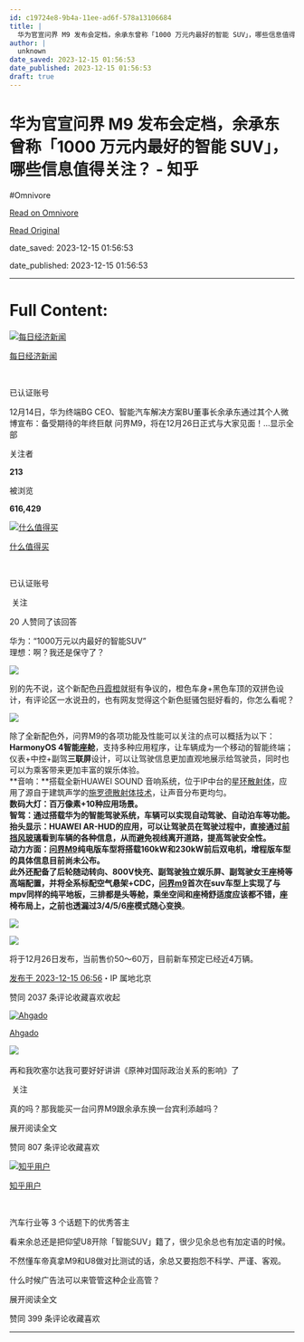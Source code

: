 ```yaml
---
id: c19724e8-9b4a-11ee-ad6f-578a13106684
title: |
  华为官宣问界 M9 发布会定档，余承东曾称「1000 万元内最好的智能 SUV」，哪些信息值得关注？ - 知乎
author: |
  unknown
date_saved: 2023-12-15 01:56:53
date_published: 2023-12-15 01:56:53
draft: true
---
```


# 华为官宣问界 M9 发布会定档，余承东曾称「1000 万元内最好的智能 SUV」，哪些信息值得关注？ - 知乎
#Omnivore

[Read on Omnivore](https://omnivore.app/me/m-9-1000-suv-18c6d95dd2f)

[Read Original](https://www.zhihu.com/question/634802274/answer/3326702128)

date_saved: 2023-12-15 01:56:53

date_published: 2023-12-15 01:56:53

--- 

# Full Content: 

[![每日经济新闻](https://proxy-prod.omnivore-image-cache.app/0x0,suHC1ebUxgPeRiHHXlWKyIFyrHz38_N35eytZAGjvuYA/https://picx.zhimg.com/v2-3c85f145c803f8c734e586243f171a50_l.jpg?source=1def8aca)](https://www.zhihu.com/org/mei-ri-jing-ji-xin-wen)

[每日经济新闻](https://www.zhihu.com/org/mei-ri-jing-ji-xin-wen)

[​](https://www.zhihu.com/question/48510028)

已认证账号

12月14日，华为终端BG CEO、智能汽车解决方案BU董事长余承东通过其个人微博宣布：备受期待的年终巨献 问界M9，将在12月26日正式与大家见面！…显示全部 ​

关注者

**213**

被浏览

**616,429**

[![什么值得买](https://proxy-prod.omnivore-image-cache.app/0x0,s_A-9BKNjZzI8Ao4rxwYPt7loI2y7TyeE4VU2BK5-LlM/https://picx.zhimg.com/v2-2b608346693fbfe1895bfca053921857_l.jpg?source=2c26e567)](https://www.zhihu.com/org/shen-me-zhi-de-mai-76-83)

[什么值得买](https://www.zhihu.com/org/shen-me-zhi-de-mai-76-83)

[​](https://www.zhihu.com/question/48510028)

已认证账号

​ 关注

20 人赞同了该回答

华为：“1000万元以内最好的智能SUV”  
理想：啊？我还是保守了？  

![](https://proxy-prod.omnivore-image-cache.app/742x314,s8T8p15JyP0j-W_xglRs2mi8DeCy68kgOJ0MR776b9JA/https://picx.zhimg.com/50/v2-5c27c4a0604beb93bc31a6d446e335e6_720w.jpg?source=2c26e567)

  
别的先不说，这个新配色[丹霞橙](https://www.zhihu.com/search?q=%E4%B8%B9%E9%9C%9E%E6%A9%99&search%5Fsource=Entity&hybrid%5Fsearch%5Fsource=Entity&hybrid%5Fsearch%5Fextra=%7B%22sourceType%22%3A%22answer%22%2C%22sourceId%22%3A3326702128%7D)就挺有争议的，橙色车身+黑色车顶的双拼色设计，有评论区一水说丑的，也有网友觉得这个新色挺骚包挺好看的，你怎么看呢？  

![](https://proxy-prod.omnivore-image-cache.app/619x312,slN2sU_zCjZsNbW6Ho_GXpQYvYFgZPXfpNnm3WJsIMKU/https://pic1.zhimg.com/50/v2-10d036a555d05b578eed03d268bd4a0d_720w.jpg?source=2c26e567)

  
除了全新配色外，问界M9的各项功能及性能可以关注的点可以概括为以下：  
**HarmonyOS 4智能座舱**，支持多种应用程序，让车辆成为一个移动的智能终端；  
仪表+中控+副驾**三联屏**设计，可以让驾驶信息更加直观地展示给驾驶员，同时也可以为乘客带来更加丰富的娱乐体验。  
**音响：**搭载全新HUAWEI SOUND 音响系统，位于IP中台的[星环散射体](https://www.zhihu.com/search?q=%E6%98%9F%E7%8E%AF%E6%95%A3%E5%B0%84%E4%BD%93&search%5Fsource=Entity&hybrid%5Fsearch%5Fsource=Entity&hybrid%5Fsearch%5Fextra=%7B%22sourceType%22%3A%22answer%22%2C%22sourceId%22%3A3326702128%7D)，应用了源自于建筑声学的[施罗德散射体技术](https://www.zhihu.com/search?q=%E6%96%BD%E7%BD%97%E5%BE%B7%E6%95%A3%E5%B0%84%E4%BD%93%E6%8A%80%E6%9C%AF&search%5Fsource=Entity&hybrid%5Fsearch%5Fsource=Entity&hybrid%5Fsearch%5Fextra=%7B%22sourceType%22%3A%22answer%22%2C%22sourceId%22%3A3326702128%7D)，让声音分布更均匀。  
**数码大灯：**百万像素+10种应用场景。  
**智驾：**通过搭载华为的智能驾驶系统，车辆可以实现自动驾驶、自动泊车等功能。  
**抬头显示：**HUAWEI AR-HUD的应用，可以让驾驶员在驾驶过程中，直接通过[前挡风玻璃](https://www.zhihu.com/search?q=%E5%89%8D%E6%8C%A1%E9%A3%8E%E7%8E%BB%E7%92%83&search%5Fsource=Entity&hybrid%5Fsearch%5Fsource=Entity&hybrid%5Fsearch%5Fextra=%7B%22sourceType%22%3A%22answer%22%2C%22sourceId%22%3A3326702128%7D)看到车辆的各种信息，从而避免视线离开道路，提高驾驶安全性。  
**动力方面：**[问界M9](https://www.zhihu.com/search?q=%E9%97%AE%E7%95%8CM9&search%5Fsource=Entity&hybrid%5Fsearch%5Fsource=Entity&hybrid%5Fsearch%5Fextra=%7B%22sourceType%22%3A%22answer%22%2C%22sourceId%22%3A3326702128%7D)纯电版车型将搭载160kW和230kW前后双电机，增程版车型的具体信息目前尚未公布。  
此外还配备了后轮**随动转向、800V快充、副驾驶独立娱乐屏、副驾驶女王座椅**等高端配置，**并将全系标配空气悬架+CDC**，[问界m9](https://www.zhihu.com/search?q=%E9%97%AE%E7%95%8Cm9&search%5Fsource=Entity&hybrid%5Fsearch%5Fsource=Entity&hybrid%5Fsearch%5Fextra=%7B%22sourceType%22%3A%22answer%22%2C%22sourceId%22%3A3326702128%7D)首次在suv车型上实现了**与mpv同样的纯平地板**，三排都是头等舱，乘坐空间和座椅舒适度应该都不错，座椅布局上，之前也透漏过**3/4/5/6座模式随心变换**。  

![](https://proxy-prod.omnivore-image-cache.app/600x351,sG149F7dIB2l_Wfv8f8ESGIkCStezOnBMWRzdFssGF2M/https://pica.zhimg.com/50/v2-a8d19484fae27796c5b0b5874121b5c1_720w.jpg?source=2c26e567)

![](https://proxy-prod.omnivore-image-cache.app/1079x2960,s3WK5Amg2tnyl9yDocc4RB3DI8pPHDB7t_YeZTWsqHXI/https://picx.zhimg.com/50/v2-32c8f9417d32ff649d60d048c8f65a4d_720w.jpg?source=2c26e567)

  
将于12月26日发布，当前售价50～60万，目前新车预定已经近4万辆。

[发布于 2023-12-15 06:56](https://www.zhihu.com/question/634802274/answer/3326702128)・IP 属地北京

​赞同 20​​37 条评论​收藏​喜欢收起​

[![Ahgado](https://proxy-prod.omnivore-image-cache.app/0x0,sJ8qXdCsFbavn8dy0dY2BMJm81TVWu4BLYLLY8toYgqY/https://picx.zhimg.com/v2-fe48ccb4426ae25e3945d1eb2431072e_l.jpg?source=1def8aca)](https://www.zhihu.com/people/zhang-yun-72-15)

[Ahgado](https://www.zhihu.com/people/zhang-yun-72-15)

​![](https://proxy-prod.omnivore-image-cache.app/0x0,sRpP1H2oa_TfsDLpATwsIt6ipVLRN7HlUZGTch2Ee4JQ/https://picx.zhimg.com/v2-4812630bc27d642f7cafcd6cdeca3d7a.jpg?source=88ceefae)

再和我吹塞尔达我可要好好讲讲《原神对国际政治关系的影响》了

​ 关注

真的吗？那我能买一台问界M9跟余承东换一台宾利添越吗？

展开阅读全文​

​赞同 80​​7 条评论​收藏​喜欢

[![知乎用户](https://proxy-prod.omnivore-image-cache.app/0x0,sc7PmXdG24zKshppSSWwRDhgKUBWHo-HOvj-adQUYCH4/https://pic1.zhimg.com/v2-abed1a8c04700ba7d72b45195223e0ff_l.jpg?source=1def8aca)](https://www.zhihu.com/people/13204ebd1e28ceddfd3c177296238ae7)

[知乎用户](https://www.zhihu.com/people/13204ebd1e28ceddfd3c177296238ae7)

[​](https://www.zhihu.com/question/48509984)

汽车行业等 3 个话题下的优秀答主

看来余总还是把仰望U8开除「智能SUV」籍了，很少见余总也有加定语的时候。

不然懂车帝真拿M9和U8做对比测试的话，余总又要抱怨不科学、严谨、客观。

什么时候广告法可以来管管这种企业高管？

展开阅读全文​

​赞同 39​​9 条评论​收藏​喜欢

---

